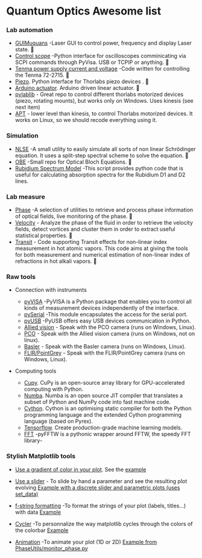 # Quantum Optics Awesome list


### Lab automation
- [GUIMuquans](https://github.com/Quantum-Optics-LKB/GUIMuquans) -Laser GUI to control power, frequency and display Laser state.  🚀
- [Control scope](https://github.com/Quantum-Optics-LKB/ScopeInterface) -Python interface for oscilloscopes comminicating via SCPI commands through PyVisa. USB or TCPIP or anything.  🚀
- [Tenma power supply current and voltage](https://github.com/Quantum-Optics-LKB/Power_Suply_RS232_Control) -Code written for controlling the Tenma 72-2715. 🚀
- [Piezo](https://github.com/Quantum-Optics-LKB/Piezo). Python interface for Thorlabs piezo devices .  🚀
- [Arduino actuator](https://github.com/Quantum-Optics-LKB/Arduino_linear_actuator). Arduino driven linear actuator.  🚀
- [pylablib](https://pylablib.readthedocs.io/en/latest/) - Great repo to control different thorlabs motorized devices (piezo, rotating mounts), but works only on Windows. Uses kinesis (see next item)
- [APT](https://thorlabs-apt-device.readthedocs.io/en/latest/) - lower level than kinesis, to control Thorlabs motorized devices. It works on Linux, so we should recode everything using it.

### Simulation
- [NLSE](https://github.com/Quantum-Optics-LKB/NLSE) -A small utility to easily simulate all sorts of non linear Schrödinger equation. It uses a split-step spectral scheme to solve the equation.  🚀
- [OBE](https://github.com/Quantum-Optics-LKB/OBE) -Small repo for Optical Bloch Equations.  🚀
- [Rubidium Spectrum Model](https://github.com/DawesLab/rubidium) -This script provides python code that is useful for calculating absorption spectra for the Rubidium D1 and D2 lines.

### Lab measure
- [Phase](https://github.com/Quantum-Optics-LKB/PhaseUtils) -A selection of utilities to retrieve and process phase information of optical fields, live monitoring of the phase.  🚀
- [Velocity](https://github.com/Quantum-Optics-LKB/Turbulence) - Analyze the phase of the fluid in order to retrieve the velocity fields, detect vortices and cluster them in order to extract useful statistical properties.  🚀
- [Transit](https://github.com/Quantum-Optics-LKB/Transit) - Code supporting Transit effects for non-linear index measurement in hot atomic vapors. This code aims at giving the tools for both measurement and numerical estimation of non-linear index of refractions in hot alkali vapors.  🚀
### Raw tools
- Connection with instruments
	- [pyVISA](https://pyvisa.readthedocs.io/en/latest/) -PyVISA is a Python package that enables you to control all kinds of measurement devices independently of the interface.
	- [pySerial](https://pypi.org/project/pyserial/) -This module encapsulates the access for the serial port.
	- [pyUSB](https://pypi.org/project/pyusb/) -PyUSB offers easy USB devices communication in Python.
	- [Allied vision](https://www.alliedvision.com/en/products/vimba-sdk/) - Speak with the PCO camera (runs on Windows, Linux).
	- [PCO](https://www.pco-tech.com/software/camera-control-software/pcocamware/) - Speak with the Allied vision camera (runs on Windows, not on linux).
	- [Basler](https://github.com/basler/pypylon) - Speak with the Basler camera (runs on Windows, Linux).
	- [FLIR/PointGrey](https://www.flir.fr/products/flycapture-sdk/) - Speak with the FLIR/PointGrey camera (runs on Windows, Linux).

- Computing tools
	- [Cupy](https://cupy.dev/). CuPy is an open-source array library for GPU-accelerated computing with Python.
	- [Numba](https://numba.pydata.org/). Numba is an open source JIT compiler that translates a subset of Python and NumPy code into fast machine code.
	- [Cython](https://cython.org/). Cython is an optimising static compiler for both the Python programming language and the extended Cython programming language (based on Pyrex).
	- [Tensorflow](https://www.tensorflow.org//). Create production-grade machine learning models. 
	- [FFT](https://pyfftw.readthedocs.io/en/latest//) -pyFFTW is a pythonic wrapper around FFTW, the speedy FFT library-
        
### Stylish Matplotlib tools
- [Use a gradient of color in your plot](https://stackoverflow.com/questions/38208700/matplotlib-plot-lines-with-colors-through-colormap). See the 
[example](https://github.com/Quantum-Optics-LKB/awesome_list/blob/main/Examples/Figures/Stylish%20Matplotlib%20tools/gradient_color_plot.md)

	
- [Use a slider](https://matplotlib.org/stable/gallery/widgets/slider_demo.html) - To slide by hand a parameter and see the resulting plot evolving
[Example with a discrete slider and parametric plots (uses set_data)](https://github.com/Quantum-Optics-LKB/awesome_list/blob/main/Examples/Figures/Stylish%20Matplotlib%20tools/slider.md)


- [f-string formatting](https://realpython.com/python-f-strings/) -To format the strings of your plot (labels, titles...) with data
[Example](https://github.com/Quantum-Optics-LKB/awesome_list/blob/main/Examples/Figures/Stylish%20Matplotlib%20tools/f-string.md)


- [Cycler](https://matplotlib.org/cycler/) -To personnalize the way matplotlib cycles through the colors of the colorbar
[Example](https://github.com/Quantum-Optics-LKB/awesome_list/blob/main/Examples/Figures/Stylish%20Matplotlib%20tools/cycler.md)



- [Animation](https://matplotlib.org/stable/api/animation_api.html) -To animate your plot (1D or 2D)
[Example from PhaseUtils/monitor_phase.py](https://github.com/Quantum-Optics-LKB/awesome_list/blob/main/Examples/Figures/Stylish%20Matplotlib%20tools/animation.md)



